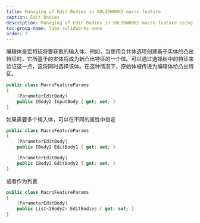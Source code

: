 ```yaml
---
title: Managing of Edit Bodies in SOLIDWORKS macro feature
caption: Edit Bodies
description: Managing of Edit Bodies in SOLIDWORKS macro feature using SwEx.MacroFeature framework
toc-group-name: labs-solidworks-swex
order: 3
---
```

编辑体是宏特征将要获取的输入体。例如，当使用合并体选项创建基于实体的凸出特征时，它所基于的实体将成为新凸出特征的一个体。可以通过选择树中的特征来验证这一点，这将同时选择该体。在这种情况下，原始体被传递为编辑体给凸出特征。

~~~ cs
public class MacroFeatureParams
{
    [ParameterEditBody]
    public IBody2 InputBody { get; set; }
}
~~~

如果需要多个输入体，可以在不同的属性中指定

~~~ cs
public class MacroFeatureParams
{
    [ParameterEditBody]
    public IBody2 EditBody1 { get; set; }

    [ParameterEditBody]
    public IBody2 EditBody2 { get; set; }
}
~~~

或者作为列表

~~~ cs
public class MacroFeatureParams
{
    [ParameterEditBody]
    public List<IBody2> EditBodies { get; set; }
}
~~~